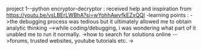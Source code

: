 project 1--python encryptor-decryptor : received help and inspiration from https://youtu.be/vsLBErLWBhA?si=wYohhAwvfkEZxQQl
   -learning points :
         ->the debugging process was tedious but it ultimately allowed me to obtain analytic thinking -->while coding/debugging, i was wondering what part of it unabled me to run it normally.
         ->how to search for solutions online -->forums, trusted websites, youtube tutorials etc.
         ->
